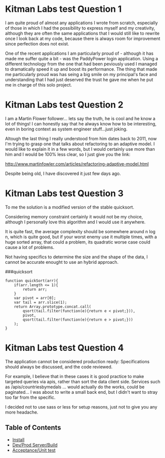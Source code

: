 # Kitman Labs test Question 1

I am quite proud of almost any applications I wrote from scratch, especially of those in which I had the possibility to express myself and my creativity, although they are often the same applications that I would still like to rewrite once I look back at my code, because there is always room for improvement since perfection does not exist.

One of the recent applications I am particularly proud of - although it has made me suffer quite a bit - was the PaddyPower login application. Using a different technology from the one that had been peviously used I managed to dramatically speed it up and boost its performance. The thing that made me particularly proud was has seing a big smile on my principal's face and understanding that I had just deserved the trust he gave me when he put me in charge of this solo project.

# Kitman Labs test Question 2

I am a Martin Flower follower... lets say the truth, he is cool and he know a lot of things! 
I can honestly say that he always know how to be interesting, even in boring context as system engineer stuff...just joking. 

Altough the last thing I really understood from him dates back to 2011, 
now I'm trying to grasp one that talks about refactoring to an adaptive model. 
I would like to explain it in a few words, but I would certainly use more than him and I would be 100% less clear, 
so I just give you the link:

http://www.martinfowler.com/articles/refactoring-adaptive-model.html

Despite being old, I have discovered it just few days ago.

# Kitman Labs test Question 3

To me the solution is a modified version of the stable quicksort.

Considering memory constraint certainly it would not be my choice, 
although I personally love this algorithm and I would use it anywhere.

It is quite fast, the average complexity should be somewhere around n log n, which is quite good, 
but if your worst enemy use it multiple times, with a huge sorted array, that could a problem, 
its quadratic worse case could cause a lot of problems.

Not having specifics to determine the size and the shape of the data, 
I cannot be accurate enought to use an hybrid approach.

###quicksort

```
function quickSort(arr){
	if(arr.length <= 1){
		return arr; 
	}
	var pivot = arr[0];
	var tail = arr.slice(1);
	return Array.prototype.concat.call(
		qsort(tail.filter(function(e){return e < pivot;})),
		pivot,
		qsort(tail.filter(function(e){return e > pivot;}))
	);
}
```

# Kitman Labs test Question 4

The application cannot be considered production ready: 
Specifications should always be discussed, and the code reviewed.

For example, I believe that in these cases it is good practice to make targeted queries via apis, rather than sort the data client side.
Services such as /apis/countriesbymedals ... would actually do the works, could be paginated...
I was about to write a small back end, but I didn't want to stray too far from the specific.

I decided not to use sass or less for setup reasons, just not to give you any more headache.

## Table of Contents
* [Install](docs/Install.md)
* [Dev/Prod Server/Build](docs/Build.md)
* [Acceptance/Unit test](docs/Test.md)
